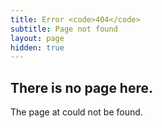 ```yaml
---
title: Error <code>404</code>
subtitle: Page not found
layout: page
hidden: true
---
```


## There is no page here.

The page at could not be found.